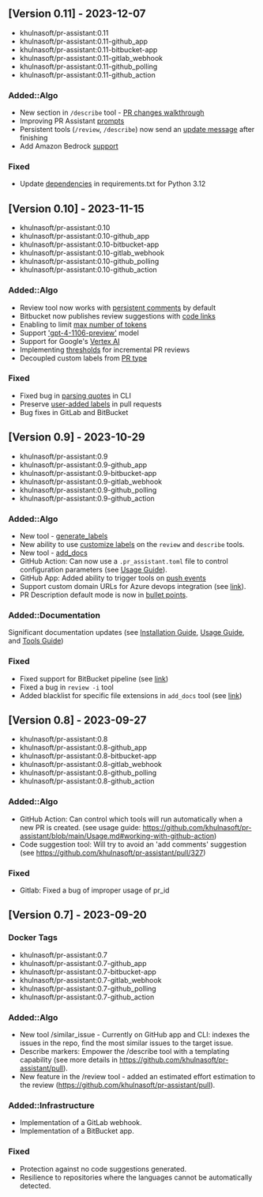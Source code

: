 ## [Version 0.11] - 2023-12-07
- khulnasoft/pr-assistant:0.11
- khulnasoft/pr-assistant:0.11-github_app
- khulnasoft/pr-assistant:0.11-bitbucket-app
- khulnasoft/pr-assistant:0.11-gitlab_webhook
- khulnasoft/pr-assistant:0.11-github_polling
- khulnasoft/pr-assistant:0.11-github_action

### Added::Algo
- New section in `/describe` tool - [PR changes walkthrough](https://github.com/khulnasoft/pr-assistant/pull/509)
- Improving PR Assistant [prompts](https://github.com/khulnasoft/pr-assistant/pull/501)
- Persistent tools (`/review`, `/describe`) now send an [update message](https://github.com/khulnasoft/pr-assistant/pull/499) after finishing
- Add Amazon Bedrock [support](https://github.com/khulnasoft/pr-assistant/pull/483)

### Fixed
- Update [dependencies](https://github.com/khulnasoft/pr-assistant/pull/503) in requirements.txt for Python 3.12


## [Version 0.10] - 2023-11-15
- khulnasoft/pr-assistant:0.10
- khulnasoft/pr-assistant:0.10-github_app
- khulnasoft/pr-assistant:0.10-bitbucket-app
- khulnasoft/pr-assistant:0.10-gitlab_webhook
- khulnasoft/pr-assistant:0.10-github_polling
- khulnasoft/pr-assistant:0.10-github_action

### Added::Algo
- Review tool now works with [persistent comments](https://github.com/khulnasoft/pr-assistant/pull/451) by default
- Bitbucket now publishes review suggestions with [code links](https://github.com/khulnasoft/pr-assistant/pull/428)
- Enabling to limit [max number of tokens](https://github.com/khulnasoft/pr-assistant/pull/437/files)
- Support ['gpt-4-1106-preview'](https://github.com/khulnasoft/pr-assistant/pull/437/files) model
- Support for Google's [Vertex AI](https://github.com/khulnasoft/pr-assistant/pull/436)
- Implementing [thresholds](https://github.com/khulnasoft/pr-assistant/pull/423) for incremental PR reviews
- Decoupled custom labels from [PR type](https://github.com/khulnasoft/pr-assistant/pull/431)

### Fixed
- Fixed bug in [parsing quotes](https://github.com/khulnasoft/pr-assistant/pull/446) in CLI
- Preserve [user-added labels](https://github.com/khulnasoft/pr-assistant/pull/433) in pull requests
- Bug fixes in GitLab and BitBucket

## [Version 0.9] - 2023-10-29
- khulnasoft/pr-assistant:0.9
- khulnasoft/pr-assistant:0.9-github_app
- khulnasoft/pr-assistant:0.9-bitbucket-app
- khulnasoft/pr-assistant:0.9-gitlab_webhook
- khulnasoft/pr-assistant:0.9-github_polling
- khulnasoft/pr-assistant:0.9-github_action

### Added::Algo
- New tool - [generate_labels](https://github.com/khulnasoft/pr-assistant/blob/main/docs/GENERATE_CUSTOM_LABELS.md)
- New ability to use [customize labels](https://github.com/khulnasoft/pr-assistant/blob/main/docs/GENERATE_CUSTOM_LABELS.md#how-to-enable-custom-labels) on the `review` and `describe` tools.
- New tool - [add_docs](https://github.com/khulnasoft/pr-assistant/blob/main/docs/ADD_DOCUMENTATION.md)
- GitHub Action: Can now use a `.pr_assistant.toml` file to control configuration parameters (see [Usage Guide](./Usage.md#working-with-github-action)).
- GitHub App: Added ability to trigger tools on [push events](https://github.com/khulnasoft/pr-assistant/blob/main/Usage.md#github-app-automatic-tools-for-new-code-pr-push)
- Support custom domain URLs for Azure devops integration (see [link](https://github.com/khulnasoft/pr-assistant/pull/381)).
- PR Description default mode is now in [bullet points](https://github.com/khulnasoft/pr-assistant/blob/main/pr_assistant/settings/configuration.toml#L35).

### Added::Documentation
Significant documentation updates (see [Installation Guide](https://github.com/khulnasoft/pr-assistant/blob/main/INSTALL.md), [Usage Guide](https://github.com/khulnasoft/pr-assistant/blob/main/Usage.md), and [Tools Guide](https://github.com/khulnasoft/pr-assistant/blob/main/docs/TOOLS_GUIDE.md))

### Fixed
- Fixed support for BitBucket pipeline (see [link](https://github.com/khulnasoft/pr-assistant/pull/386))
- Fixed a bug in `review -i` tool
- Added blacklist for specific file extensions in `add_docs` tool (see [link](https://github.com/khulnasoft/pr-assistant/pull/385/))

## [Version 0.8] - 2023-09-27
- khulnasoft/pr-assistant:0.8
- khulnasoft/pr-assistant:0.8-github_app
- khulnasoft/pr-assistant:0.8-bitbucket-app
- khulnasoft/pr-assistant:0.8-gitlab_webhook
- khulnasoft/pr-assistant:0.8-github_polling
- khulnasoft/pr-assistant:0.8-github_action

### Added::Algo
- GitHub Action: Can control which tools will run automatically when a new PR is created. (see usage guide: https://github.com/khulnasoft/pr-assistant/blob/main/Usage.md#working-with-github-action)
- Code suggestion tool: Will try to avoid an 'add comments' suggestion  (see https://github.com/khulnasoft/pr-assistant/pull/327)

### Fixed
- Gitlab: Fixed a bug of improper usage of pr_id


## [Version 0.7] - 2023-09-20

### Docker Tags
- khulnasoft/pr-assistant:0.7
- khulnasoft/pr-assistant:0.7-github_app
- khulnasoft/pr-assistant:0.7-bitbucket-app
- khulnasoft/pr-assistant:0.7-gitlab_webhook
- khulnasoft/pr-assistant:0.7-github_polling
- khulnasoft/pr-assistant:0.7-github_action
 
### Added::Algo
- New tool /similar_issue - Currently on GitHub app and CLI: indexes the issues in the repo, find the most similar issues to the target issue.
- Describe markers: Empower the /describe tool with a templating capability (see more details in https://github.com/khulnasoft/pr-assistant/pull).
- New feature in the /review tool - added an estimated effort estimation to the review (https://github.com/khulnasoft/pr-assistant/pull).

### Added::Infrastructure
- Implementation of a GitLab webhook.
- Implementation of a BitBucket app.

### Fixed
- Protection against no code suggestions generated.
- Resilience to repositories where the languages cannot be automatically detected.
